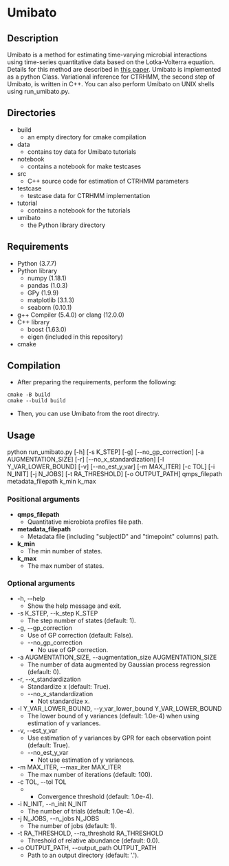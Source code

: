# Umibato
## Description
Umibato is a method for estimating time-varying microbial interactions using time-series quantitative data based on the Lotka-Volterra equation.
Details for this method are described in [this paper]().
Umibato is implemented as a python Class.
Variational inference for CTRHMM, the second step of Umibato, is written in C++.
You can also perform Umibato on UNIX shells using run_umibato.py.
## Directories
- build
    - an empty directory for cmake compilation
- data
    - contains toy data for Umibato tutorials
- notebook
    - contains a notebook for make testcases
- src
    - C++ source code for estimation of CTRHMM parameters
- testcase
    - testcase data for CTRHMM implementation
- tutorial
    - contains a notebook for the tutorials
- umibato
    - the Python library directory
## Requirements
- Python (3.7.7)
- Python library
    - numpy (1.18.1)
    - pandas (1.0.3)
    - GPy (1.9.9)
    - matplotlib (3.1.3)
    - seaborn (0.10.1)
- g++ Compiler (5.4.0) or clang (12.0.0)
- C++ library
    - boost (1.63.0)
    - eigen (included in this repository)
- cmake
## Compilation
- After preparing the requirements, perform the following:
```
cmake -B build
cmake --build build
```
- Then, you can use Umibato from the root directry.
## Usage 
python run_umibato.py
[-h] [-s K_STEP] [-g] [--no_gp_correction]
[-a AUGMENTATION_SIZE] [-r] [--no_x_standardization]
[-l Y_VAR_LOWER_BOUND] [-v] [--no_est_y_var]
[-m MAX_ITER] [-c TOL] [-i N_INIT] [-j N_JOBS]
[-t RA_THRESHOLD] [-o OUTPUT_PATH]
qmps_filepath metadata_filepath k_min k_max
### Positional arguments
- **qmps_filepath**
    - Quantitative microbiota profiles file path.
- **metadata_filepath**
    - Metadata file (including "subjectID" and "timepoint" columns) path.
- **k_min**
    - The min number of states.
- **k_max**
    - The max number of states.

### Optional arguments
- -h, --help
    - Show the help message and exit.
- -s K_STEP, --k_step K_STEP
    - The step number of states (default: 1).
- -g, --gp_correction
    - Use of GP correction (default: False).
    - --no_gp_correction
        - No use of GP correction.
- -a AUGMENTATION_SIZE, --augmentation_size AUGMENTATION_SIZE
    - The number of data augmented by Gaussian process regression (default: 0).
- -r, --x_standardization
    - Standardize x (default: True).
    - --no_x_standardization
        - Not standardize x.
- -l Y_VAR_LOWER_BOUND, --y_var_lower_bound Y_VAR_LOWER_BOUND
    - The lower bound of y variances (default: 1.0e-4) when using estimation of y variances. 
- -v, --est_y_var
    - Use estimation of y variances by GPR for each observation point (default: True).
    - --no_est_y_var
        - Not use estimation of y variances.
- -m MAX_ITER, --max_iter MAX_ITER
    - The max number of iterations (default: 100).
- -c TOL, --tol TOL
    - - Convergence threshold (default: 1.0e-4).
- -i N_INIT, --n_init N_INIT
    - The number of trials (default: 1.0e-4).
- -j N_JOBS, --n_jobs N_JOBS
    - The number of jobs (default: 1).
- -t RA_THRESHOLD, --ra_threshold RA_THRESHOLD
    - Threshold of relative abundance (default: 0.0).
- -o OUTPUT_PATH, --output_path OUTPUT_PATH
    - Path to an output directory (default: '.').